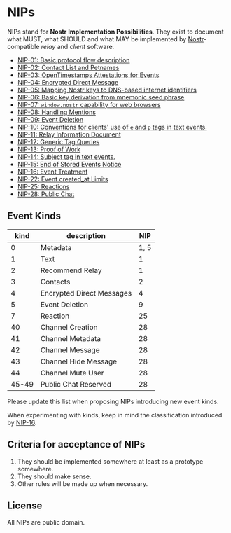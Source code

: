 # NIPs

NIPs stand for **Nostr Implementation Possibilities**. They exist to document what MUST, what SHOULD and what MAY be implemented by [Nostr](https://github.com/fiatjaf/nostr)-compatible _relay_ and _client_ software.

- [NIP-01: Basic protocol flow description](01.md)
- [NIP-02: Contact List and Petnames](02.md)
- [NIP-03: OpenTimestamps Attestations for Events](03.md)
- [NIP-04: Encrypted Direct Message](04.md)
- [NIP-05: Mapping Nostr keys to DNS-based internet identifiers](05.md)
- [NIP-06: Basic key derivation from mnemonic seed phrase](06.md)
- [NIP-07: `window.nostr` capability for web browsers](07.md)
- [NIP-08: Handling Mentions](08.md)
- [NIP-09: Event Deletion](09.md)
- [NIP-10: Conventions for clients' use of `e` and `p` tags in text events.](10.md)
- [NIP-11: Relay Information Document](11.md)
- [NIP-12: Generic Tag Queries](12.md)
- [NIP-13: Proof of Work](13.md)
- [NIP-14: Subject tag in text events.](14.md)
- [NIP-15: End of Stored Events Notice](15.md)
- [NIP-16: Event Treatment](16.md)
- [NIP-22: Event created_at Limits](22.md)
- [NIP-25: Reactions](25.md)
- [NIP-28: Public Chat](28.md)

## Event Kinds

| kind | description               | NIP  |
|------|---------------------------|------|
| 0    | Metadata                  | 1, 5 |
| 1    | Text                      | 1    |
| 2    | Recommend Relay           | 1    |
| 3    | Contacts                  | 2    |
| 4    | Encrypted Direct Messages | 4    |
| 5    | Event Deletion            | 9    |
| 7    | Reaction                  | 25   |
| 40   | Channel Creation          | 28   |
| 41   | Channel Metadata          | 28   |
| 42   | Channel Message           | 28   |
| 43   | Channel Hide Message      | 28   |
| 44   | Channel Mute User         | 28   |
| 45-49 | Public Chat Reserved     | 28   |


Please update this list when proposing NIPs introducing new event kinds.

When experimenting with kinds, keep in mind the classification introduced by [NIP-16](16.md).

## Criteria for acceptance of NIPs

1. They should be implemented somewhere at least as a prototype somewhere.
2. They should make sense.
3. Other rules will be made up when necessary.

## License

All NIPs are public domain.
